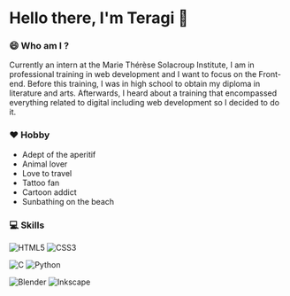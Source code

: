 # Hello there, I'm Teragi 👋

<!--
**Teragi/Teragi** is a ✨ _special_ ✨ repository because its `README.md` (this file) appears on your GitHub profile.!-->

<h3>😄 Who am I ?</h3>

Currently an intern at the Marie Thérèse Solacroup Institute, I am in professional training in web development and I want to focus on the Front-end.
Before this training, I was in high school to obtain my diploma in literature and arts.
Afterwards, I heard about a training that encompassed everything related to digital including web development so I decided to do it.

<h3>❤️ Hobby</h3>


- Adept of the aperitif
- Animal lover
- Love to travel
- Tattoo fan
- Cartoon addict
- Sunbathing on the beach

<h3>💻 Skills</h3>

  ![HTML5](https://img.shields.io/badge/html5-%23E34F26.svg?style=for-the-badge&logo=html5&logoColor=white)
  ![CSS3](https://img.shields.io/badge/css3-%231572B6.svg?style=for-the-badge&logo=css3&logoColor=white)
  
  ![C](https://img.shields.io/badge/c-%2300599C.svg?style=for-the-badge&logo=c&logoColor=white)
  ![Python](https://img.shields.io/badge/python-3670A0?style=for-the-badge&logo=python&logoColor=ffdd54)
  
  ![Blender](https://img.shields.io/badge/blender-%23F5792A.svg?style=for-the-badge&logo=blender&logoColor=white)
  ![Inkscape](https://img.shields.io/badge/Inkscape-e0e0e0?style=for-the-badge&logo=inkscape&logoColor=080A13)

<br/>

